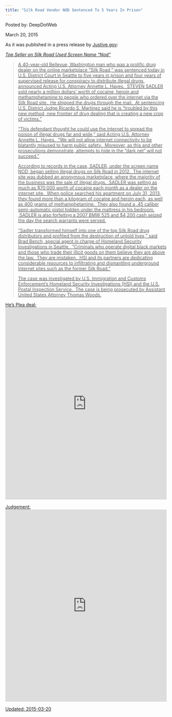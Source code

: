 ```yaml
---
title: "Silk Road Vendor NOD Sentenced To 5 Years In Prison"
---
```


Posted by: DeepDotWeb 

<span>March 20, 2015</span>





<p class="node-subtitle center">As it was published in a press release by <a href="http://www.justice.gov/usao-wdwa/pr/bellevue-man-who-sold-drugs-silk-road-internet-site-sentenced-drug-distribution">Justive.gov</a>:</p>
<p class="node-subtitle center"><a href="/imgs/2015/03/920x12401.jpg">
<p class="node-subtitle center"><em>Top Seller on Silk Road Used Screen Name “Nod”</em></p>
<blockquote><p>A 40-year-old Bellevue, Washington man who was a prolific drug dealer on the online marketplace “Silk Road,” was sentenced today in U.S. District Court in Seattle to five years in prison and four years of supervised release for conspiracy to distribute illegal drugs, announced Acting U.S. Attorney Annette L. Hayes.  STEVEN SADLER sold nearly a million dollars’ worth of cocaine, heroin and methamphetamine to people who ordered over the internet via the Silk Road site.  He shipped the drugs through the mail.  At sentencing U.S. District Judge Ricardo S. Martinez said he is “troubled by this new method, new frontier of drug dealing that is creating a new crop of victims.”</p>
<p>“This defendant thought he could use the internet to spread the poison of illegal drugs far and wide,” said Acting U.S. Attorney Annette L. Hayes.  “We will not allow internet connectivity to be blatantly misused to harm public safety.  Moreover, as this and other prosecutions demonstrate, attempts to hide in the “dark net” will not succeed.”</p>
<p>According to records in the case, SADLER, under the screen name NOD, began selling illegal drugs on Silk Road in 2012.  The internet site was dubbed an anonymous marketplace, where the majority of the business was the sale of illegal drugs.  SADLER was selling as much as $70,000 worth of cocaine each month as a dealer on the internet site.  When police searched his apartment on July 31, 2013, they found more than a kilogram of cocaine and heroin each, as well as 400 grams of methamphetamine.  They also found a .45 caliber semi-automatic pistol hidden under the mattress in his bedroom.  SADLER is also forfeiting a 2007 BMW 525 and $4,200 cash seized the day the search warrants were served.</p>
<p>“Sadler transformed himself into one of the top Silk Road drug distributors and profited from the destruction of untold lives,” said Brad Bench, special agent in charge of Homeland Security Investigations in Seattle.  “Criminals who operate digital black markets and those who trade their illicit goods on them believe they are above the law.  They are mistaken.  HSI and its partners are dedicating considerable resources to infiltrating and dismantling underground Internet sites such as the former Silk Road.”</p>
<p>The case was investigated by U.S. Immigration and Customs Enforcement’s Homeland Security Investigations (HSI) and the U.S. Postal Inspection Service.  The case is being prosecuted by Assistant United States Attorney Thomas Woods.</p></blockquote>
<p>He&#8217;s Plea deal:<br />
<iframe width="100%" height="600" class="scribd_iframe_embed" src="https://www.scribd.com/embeds/225695260/content?start_page=1&amp;view_mode=scroll&amp;show_recommendations=true" data-auto-height="false" data-aspect-ratio="undefined" scrolling="no" id="doc_14296" frameborder="0"></iframe></p>
<p>Judgement:<br />
<iframe width="100%" height="600" class="scribd_iframe_embed" src="https://www.scribd.com/embeds/259369292/content?start_page=1&amp;view_mode=scroll&amp;show_recommendations=true" data-auto-height="false" data-aspect-ratio="undefined" scrolling="no" id="doc_54664" frameborder="0"></iframe></p>

Updated: 2015-03-20